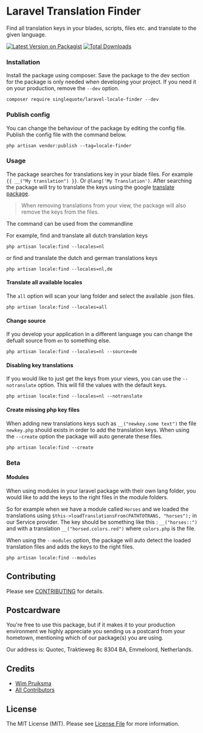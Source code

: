 # Laravel Translation Finder
Find all translation keys in your blades, scripts, files etc. and translate to the given language.

[![Latest Version on Packagist](https://img.shields.io/packagist/v/singlequote/laravel-locale-finder.svg?style=flat-square)](https://packagist.org/packages/singlequote/laravel-locale-finder)
[![Total Downloads](https://img.shields.io/packagist/dt/singlequote/laravel-locale-finder.svg?style=flat-square)](https://packagist.org/packages/singlequote/laravel-locale-finder)


### Installation
Install the package using composer. Save the package to the dev section for the package is only needed when developing your project. If you need it on your production, remove the `--dev` option.
```console
composer require singlequote/laravel-locale-finder --dev
```

### Publish config
You can change the behaviour of the package by editing the config file. Publish the config file with the command below.

```console
php artisan vendor:publish --tag=locale-finder
```

### Usage
The package searches for translations key in your blade files. For example `{{ __("My translation") }}`. Or `@lang('My Translation')`.
After searching the package will try to translate the keys using the google [translate package](https://github.com/Stichoza/google-translate-php).

> When removing translations from your view, the package will also remove the keys from the files.

The command can be used from the commandline

For example, find and translate all dutch translation keys
```console
php artisan locale:find --locales=nl
```

or find and translate the dutch and german translations keys
```console
php artisan locale:find --locales=nl,de
```

#### Translate all available locales
The `all` option will scan your lang folder and select the available .json files.

```console
php artisan locale:find --locales=all
```
#### Change source
If you develop your application in a different language you can change the defualt source from `en` to something else.

```console
php artisan locale:find --locales=nl --source=de
```

#### Disabling key translations
If you would like to just get the keys from your views, you can use the `--notranslate` option.
This will fill the values with the default keys.

```console
php artisan locale:find --locales=nl --notranslate
```

#### Create missing php key files
When adding new translations keys such as `__("newkey.some text")` the file `newkey.php` should exists in order to add the translation keys.
When using the `--create` option the package will auto generate these files.

```console
php artisan locale:find --create
```

### Beta

#### Modules
When using modules in your laravel package with their own lang folder, you would like to add the keys to the right files in the module folders.

So for example when we have a module called `Horses` and we loaded the translations using `$this->loadTranslationsFrom(PATHTOTRANS, "horses");` in our Service provider. The key should be something like this : `__("horses::")` and with a translation `__("horsed.colors.red")` where `colors.php` is the file.

When using the `--modules` option, the package will auto detect the loaded translation files and adds the keys to the right files.

```console
php artisan locale:find --modules
```

## Contributing

Please see [CONTRIBUTING](CONTRIBUTING.md) for details.

## Postcardware

You're free to use this package, but if it makes it to your production environment we highly appreciate you sending us a postcard from your hometown, mentioning which of our package(s) you are using.

Our address is: Quotec, Traktieweg 8c 8304 BA, Emmeloord, Netherlands.

## Credits

- [Wim Pruiksma](https://github.com/wimurk)
- [All Contributors](../../contributors)

## License

The MIT License (MIT). Please see [License File](LICENSE.md) for more information.
